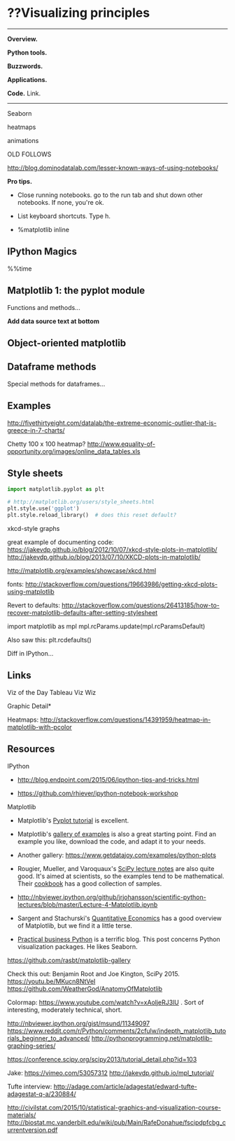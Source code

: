 # ??Visualizing principles 


---
**Overview.**    

**Python tools.**  

**Buzzwords.**   

**Applications.**  

**Code.** Link.

---


Seaborn 

heatmaps 

animations


OLD FOLLOWS 


http://blog.dominodatalab.com/lesser-known-ways-of-using-notebooks/


**Pro tips.** 

* Close running notebooks.  go to the run tab and shut down other notebooks.  If none, you're ok.  

* List keyboard shortcuts.  Type h.  

* %matplotlib inline 


## IPython Magics 

%%time 

##  Matplotlib 1:  the pyplot module 

Functions and methods...


**Add data source text at bottom**


## Object-oriented matplotlib




## Dataframe methods	


Special methods for dataframes...  



## Examples 

http://fivethirtyeight.com/datalab/the-extreme-economic-outlier-that-is-greece-in-7-charts/

Chetty 100 x 100 heatmap?
http://www.equality-of-opportunity.org/images/online_data_tables.xls 

## Style sheets 

```python 
import matplotlib.pyplot as plt

# http://matplotlib.org/users/style_sheets.html
plt.style.use('ggplot')
plt.style.reload_library()  # does this reset default?  
```


xkcd-style graphs 

great example of documenting code:  https://jakevdp.github.io/blog/2012/10/07/xkcd-style-plots-in-matplotlib/
http://jakevdp.github.io/blog/2013/07/10/XKCD-plots-in-matplotlib/

http://matplotlib.org/examples/showcase/xkcd.html

fonts:  http://stackoverflow.com/questions/19663986/getting-xkcd-plots-using-matplotlib

Revert to defaults:  http://stackoverflow.com/questions/26413185/how-to-recover-matplotlib-defaults-after-setting-stylesheet

import matplotlib as mpl
mpl.rcParams.update(mpl.rcParamsDefault)

Also saw this:   plt.rcdefaults() 

Diff in IPython...  


## Links 

Viz of the Day
Tableau
Viz Wiz

Graphic Detail*


Heatmaps:  http://stackoverflow.com/questions/14391959/heatmap-in-matplotlib-with-pcolor 


## Resources 

IPython 

* http://blog.endpoint.com/2015/06/ipython-tips-and-tricks.html 

* https://github.com/rhiever/ipython-notebook-workshop

Matplotlib 

* Matplotlib's [Pyplot tutorial](http://matplotlib.org/users/pyplot_tutorial.html) is excellent. 

* Matplotlib's [gallery of examples](http://matplotlib.org/gallery.html) is also a great starting point.  Find an example you like, download the code, and adapt it to your needs.   

* Another gallery:  https://www.getdatajoy.com/examples/python-plots 

* Rougier, Mueller, and Varoquaux's [SciPy lecture notes](https://scipy-lectures.github.io/intro/matplotlib/matplotlib.html) are also quite good.  It's aimed at scientists, so the examples tend to be mathematical.  Their [cookbook](http://wiki.scipy.org/Cookbook/Matplotlib) has a good collection of samples.  

* http://nbviewer.ipython.org/github/jrjohansson/scientific-python-lectures/blob/master/Lecture-4-Matplotlib.ipynb 

* Sargent and Stachurski's [Quantitative Economics](http://quant-econ.net/) has a good overview of Matplotlib, but we find it a little terse.  

* [Practical business Python](http://pbpython.com/visualization-tools-1.html) is a terrific blog.  This post concerns Python visualization packages.  He likes Seaborn.  

https://github.com/rasbt/matplotlib-gallery 

Check this out:  Benjamin Root and Joe Kington, SciPy 2015.
https://youtu.be/MKucn8NtVeI
https://github.com/WeatherGod/AnatomyOfMatplotlib

Colormap:  https://www.youtube.com/watch?v=xAoljeRJ3lU .  Sort of interesting, moderately technical, short.  

http://nbviewer.ipython.org/gist/msund/11349097
https://www.reddit.com/r/Python/comments/2cfulw/indepth_matplotlib_tutorials_beginner_to_advanced/ 
http://pythonprogramming.net/matplotlib-graphing-series/


https://conference.scipy.org/scipy2013/tutorial_detail.php?id=103

Jake:  https://vimeo.com/53057312
http://jakevdp.github.io/mpl_tutorial/ 

Tufte interview:  http://adage.com/article/adagestat/edward-tufte-adagestat-q-a/230884/


http://civilstat.com/2015/10/statistical-graphics-and-visualization-course-materials/ 
http://biostat.mc.vanderbilt.edu/wiki/pub/Main/RafeDonahue/fscipdpfcbg_currentversion.pdf